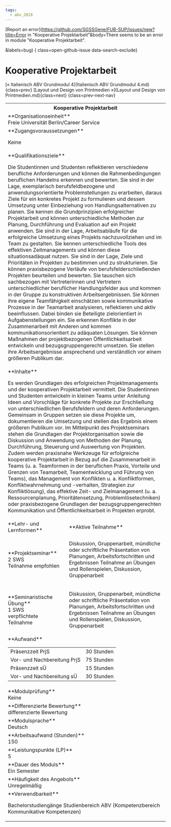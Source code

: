 ```yaml
---
tags:
  - abv_2018
---
```

[Report an error](https://github.com/SGSSGene/FUB-SUP/issues/new?title=Error in "Kooperative Projektarbeit"&body=There seems to be an error in module "Kooperative Projektarbeit".

<Describe here a slightly more detailed description of what is wrong>&labels=bug)
{ class=open-github-issue data-search-exclude}

# Kooperative Projektarbeit

[« Italienisch ABV Grundmodul 4](Italienisch ABV Grundmodul 4.md){class=prev}
[Layout und Design von Printmedien »](Layout und Design von Printmedien.md){class=next}
{class=prev-next-nav}

<table markdown id="moduledesc">
<tr markdown class="moduledesc_head"><th colspan="2">Kooperative Projektarbeit </th></tr>
<tr markdown><td colspan="2">**Organisationseinheit**   <br>Freie Universität Berlin/Career Service</td></tr>


<tr markdown><td colspan="2">**Zugangsvoraussetzungen** <br>

Keine


</td></tr>
<tr markdown><td colspan="2">**Qualifikationsziele**    <br>

Die Studentinnen und Studenten reflektieren verschiedene berufliche
Anforderungen und können die Rahmenbedingungen beruflichen Handelns erkennen
und bewerten. Sie sind in der Lage, exemplarisch berufsfeldbezogene und
anwendungsorientierte Problemstellungen zu erarbeiten, daraus Ziele für ein
konkretes Projekt zu formulieren und dessen Umsetzung unter Einbeziehung von
Handlungsalternativen zu planen. Sie kennen die Grundprinzipien
erfolgreicher Projektarbeit und können unterschiedliche Methoden zur
Planung, Durchführung und Evaluation auf ein Projekt anwenden. Sie sind in
der Lage, Arbeitsabläufe für die erfolgreiche Umsetzung eines Projekts
nachzuvollziehen und im Team zu gestalten. Sie kennen unterschiedliche Tools
des effektiven Zeitmanagements und können diese situationsadäquat nutzen.
Sie sind in der Lage, Ziele und Prioritäten in Projekten zu bestimmen und zu
strukturieren. Sie können praxisbezogene Verläufe von
berufsfelderschließenden Projekten beurteilen und bewerten. Sie tauschen
sich sachbezogen mit Vertreterinnen und Vertretern unterschiedlicher
beruflicher Handlungsfelder aus und kommen in der Gruppe zu konstruktiven
Arbeitsergebnissen. Sie können ihre eigene Teamfähigkeit einschätzen sowie
kommunikative Prozesse in der Teamarbeit analysieren, reflektieren und aktiv
beeinflussen. Dabei binden sie Beteiligte zielorientiert in
Aufgabenstellungen ein. Sie erkennen Konflikte in der Zusammenarbeit mit
Anderen und kommen kommunikationsorientiert zu adäquaten Lösungen. Sie
können Maßnahmen der projektbezogenen Öffentlichkeitsarbeit entwickeln und
bezugsgruppengerecht umsetzen. Sie stellen ihre Arbeitsergebnisse
ansprechend und verständlich vor einem größeren Publikum dar.


</td></tr>
<tr markdown><td colspan="2">**Inhalte**                <br>

Es werden Grundlagen des erfolgreichen Projektmanagements und der
kooperativen Projektarbeit vermittelt. Die Studentinnen und Studenten
entwickeln in kleinen Teams unter Anleitung Ideen und Vorschläge für
konkrete Projekte zur Erschließung von unterschiedlichen Berufsfeldern und
deren Anforderungen. Gemeinsam in Gruppen setzen sie diese Projekte um,
dokumentieren die Umsetzung und stellen das Ergebnis einem größeren Publikum
vor. Im Mittelpunkt des Projektseminars stehen die Grundlagen der
Projektorganisation sowie die Diskussion und Anwendung von Methoden der
Planung, Durchführung, Steuerung und Auswertung von Projekten. Zudem werden
praxisnahe Werkzeuge für erfolgreiche kooperative Projektarbeit in Bezug auf
die Zusammenarbeit in Teams (u. a. Teamformen in der beruflichen Praxis,
Vorteile und Grenzen von Teamarbeit, Teamentwicklung und Führung von Teams),
das Management von Konflikten u. a. Konfliktformen, Konfliktwahrnehmung und
-verhalten, Strategien zur Konfliktlösung), das effektive Zeit- und
Zielmanagement (u. a. Ressourcenplanung, Prioritätensetzung,
Problemlösetechniken) oder praxisbezogene Grundlagen der
bezugsgruppengerechten Kommunikation und Öffentlichkeitsarbeit in Projekten
erprobt.


</td></tr>

<tr markdown><td>**Lehr- und Lernformen**</td><td>**Aktive Teilnahme**</td></tr>
<tr markdown><td> **Projektseminar** <br>2 SWS <br> Teilnahme empfohlen</td><td>

Diskussion, Gruppenarbeit, mündliche oder schriftliche Präsentation von Planungen, Arbeitsfortschritten und Ergebnissen
Teilnahme an Übungen und Rollenspielen, Diskussion, Gruppenarbeit
</td></tr>
<tr markdown><td> **Seminaristische Übung** <br>1 SWS <br> verpflichtete Teilnahme</td><td>

Diskussion, Gruppenarbeit, mündliche oder schriftliche Präsentation von Planungen, Arbeitsfortschritten und Ergebnissen
Teilnahme an Übungen und Rollenspielen, Diskussion, Gruppenarbeit
</td></tr>
<tr markdown><td colspan="2">**Aufwand**                <br>
<table class="aufwand_table">
<tr><td>Präsenzzeit PrjS</td><td>30 Stunden</td></tr>
<tr><td>Vor- und Nachbereitung PrjS</td><td>75 Stunden</td></tr>
<tr><td>Präsenzzeit sÜ</td><td>15 Stunden</td></tr>
<tr><td>Vor- und Nachbereitung sÜ</td><td>30 Stunden</td></tr>
</table>

</td></tr>
<tr markdown><td colspan="2">**Modulprüfung**             <br>Keine


</td></tr>
<tr markdown><td colspan="2">**Differenzierte Bewertung** <br>differenzierte Bewertung

</td></tr>
<tr markdown><td colspan="2">**Modulsprache**             <br>Deutsch</td></tr>
<tr markdown><td colspan="2">**Arbeitsaufwand (Stunden)** <br>150</td></tr>
<tr markdown><td colspan="2">**Leistungspunkte (LP)**     <br>5</td></tr>
<tr markdown><td colspan="2">**Dauer des Moduls**         <br>Ein Semester</td></tr>
<tr markdown><td colspan="2">**Häufigkeit des Angebots**  <br>Unregelmäßig</td></tr>
<tr markdown><td colspan="2">**Verwendbarkeit**           <br>

Bachelorstudiengänge Studienbereich ABV (Kompetenzbereich Kommunikative
Kompetenzen)


</td></tr>

</table>

